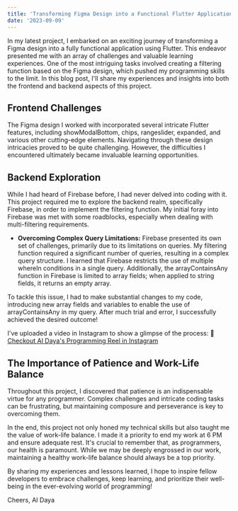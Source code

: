 ```yaml
---
title: 'Transforming Figma Design into a Functional Flutter Application: Challenges and Lessons Learned'
date: '2023-09-09'
---
```


In my latest project, I embarked on an exciting journey of transforming a Figma design into a fully functional application using Flutter. This endeavor presented me with an array of challenges and valuable learning experiences. One of the most intriguing tasks involved creating a filtering function based on the Figma design, which pushed my programming skills to the limit. In this blog post, I'll share my experiences and insights into both the frontend and backend aspects of this project.

## Frontend Challenges
The Figma design I worked with incorporated several intricate Flutter features, including showModalBottom, chips, rangeslider, expanded, and various other cutting-edge elements. Navigating through these design intricacies proved to be quite challenging. However, the difficulties I encountered ultimately became invaluable learning opportunities.

## Backend Exploration
While I had heard of Firebase before, I had never delved into coding with it. This project required me to explore the backend realm, specifically Firebase, in order to implement the filtering function. My initial foray into Firebase was met with some roadblocks, especially when dealing with multi-filtering requirements.

- **Overcoming Complex Query Limitations:**
Firebase presented its own set of challenges, primarily due to its limitations on queries. My filtering function required a significant number of queries, resulting in a complex query structure. I learned that Firebase restricts the use of multiple whereIn conditions in a single query. Additionally, the arrayContainsAny function in Firebase is limited to array fields; when applied to string fields, it returns an empty array.

To tackle this issue, I had to make substantial changes to my code, introducing new array fields and variables to enable the use of arrayContainsAny in my query. After much trial and error, I successfully achieved the desired outcome!

I've uploaded a video in Instagram to show a glimpse of the process:
📸 [Checkout AI Daya's Programming Reel in Instagram](https://www.instagram.com/reel/Cw-QglhxIw_/?utm_source=ig_web_copy_link&igshid=MzRlODBiNWFlZA==)

## The Importance of Patience and Work-Life Balance
Throughout this project, I discovered that patience is an indispensable virtue for any programmer. Complex challenges and intricate coding tasks can be frustrating, but maintaining composure and perseverance is key to overcoming them.

In the end, this project not only honed my technical skills but also taught me the value of work-life balance. I made it a priority to end my work at 6 PM and ensure adequate rest. It's crucial to remember that, as programmers, our health is paramount. While we may be deeply engrossed in our work, maintaining a healthy work-life balance should always be a top priority.

By sharing my experiences and lessons learned, I hope to inspire fellow developers to embrace challenges, keep learning, and prioritize their well-being in the ever-evolving world of programming!

Cheers,
AI Daya